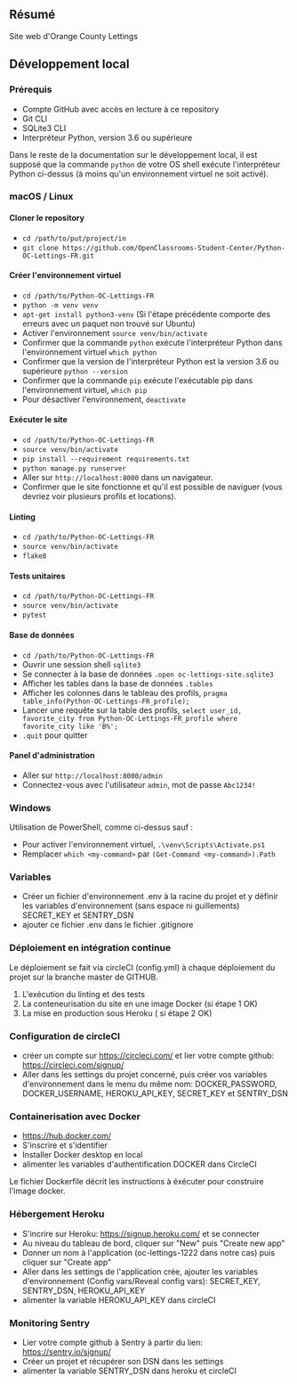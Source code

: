## Résumé

Site web d'Orange County Lettings

## Développement local

### Prérequis

- Compte GitHub avec accès en lecture à ce repository
- Git CLI
- SQLite3 CLI
- Interpréteur Python, version 3.6 ou supérieure

Dans le reste de la documentation sur le développement local, il est supposé que la commande `python` de votre OS shell exécute l'interpréteur Python ci-dessus (à moins qu'un environnement virtuel ne soit activé).

### macOS / Linux

#### Cloner le repository

- `cd /path/to/put/project/in`
- `git clone https://github.com/OpenClassrooms-Student-Center/Python-OC-Lettings-FR.git`

#### Créer l'environnement virtuel

- `cd /path/to/Python-OC-Lettings-FR`
- `python -m venv venv`
- `apt-get install python3-venv` (Si l'étape précédente comporte des erreurs avec un paquet non trouvé sur Ubuntu)
- Activer l'environnement `source venv/bin/activate`
- Confirmer que la commande `python` exécute l'interpréteur Python dans l'environnement virtuel
`which python`
- Confirmer que la version de l'interpréteur Python est la version 3.6 ou supérieure `python --version`
- Confirmer que la commande `pip` exécute l'exécutable pip dans l'environnement virtuel, `which pip`
- Pour désactiver l'environnement, `deactivate`

#### Exécuter le site

- `cd /path/to/Python-OC-Lettings-FR`
- `source venv/bin/activate`
- `pip install --requirement requirements.txt`
- `python manage.py runserver`
- Aller sur `http://localhost:8000` dans un navigateur.
- Confirmer que le site fonctionne et qu'il est possible de naviguer (vous devriez voir plusieurs profils et locations).

#### Linting

- `cd /path/to/Python-OC-Lettings-FR`
- `source venv/bin/activate`
- `flake8`

#### Tests unitaires

- `cd /path/to/Python-OC-Lettings-FR`
- `source venv/bin/activate`
- `pytest`

#### Base de données

- `cd /path/to/Python-OC-Lettings-FR`
- Ouvrir une session shell `sqlite3`
- Se connecter à la base de données `.open oc-lettings-site.sqlite3`
- Afficher les tables dans la base de données `.tables`
- Afficher les colonnes dans le tableau des profils, `pragma table_info(Python-OC-Lettings-FR_profile);`
- Lancer une requête sur la table des profils, `select user_id, favorite_city from
  Python-OC-Lettings-FR_profile where favorite_city like 'B%';`
- `.quit` pour quitter

#### Panel d'administration

- Aller sur `http://localhost:8000/admin`
- Connectez-vous avec l'utilisateur `admin`, mot de passe `Abc1234!`

### Windows

Utilisation de PowerShell, comme ci-dessus sauf :

- Pour activer l'environnement virtuel, `.\venv\Scripts\Activate.ps1` 
- Remplacer `which <my-command>` par `(Get-Command <my-command>).Path`

### Variables

- Créer un fichier d'environnement .env à la racine du projet et y définir les variables d'environnement (sans espace ni guillements)
    SECRET_KEY et SENTRY_DSN
- ajouter ce fichier .env dans le fichier .gitignore


### Déploiement en intégration continue

Le déploiement se fait via circleCI (config.yml) à chaque déploiement du projet sur la branche master de GITHUB. 
1) L'exécution du linting et des tests
2) La conteneurisation du site en une image Docker (si étape 1 OK)
3) La mise en production sous Heroku ( si étape 2 OK)

### Configuration de circleCI

- créer un compte sur https://circleci.com/ et lier votre compte github: https://circleci.com/signup/
- Aller dans les settings du projet concerné, puis créer vos variables d'environnement dans le menu du même nom:
DOCKER_PASSWORD, DOCKER_USERNAME, HEROKU_API_KEY, SECRET_KEY et SENTRY_DSN


### Containerisation avec Docker

- https://hub.docker.com/
- S'inscrire et s'identifier
- Installer Docker desktop en local
- alimenter les variables d'authentification DOCKER dans CircleCI

Le fichier Dockerfile décrit les instructions à éxécuter pour construire l'image docker.

### Hébergement Heroku

- S'incrire sur Heroku: https://signup.heroku.com/ et se connecter
- Au niveau du tableau de bord, cliquer sur "New" puis "Create new app"
- Donner un nom à l'application (oc-lettings-1222 dans notre cas) puis cliquer sur "Create app"
- Aller dans les settings de l'application crée, ajouter les variables d'environnement (Config vars/Reveal config vars):
SECRET_KEY, SENTRY_DSN, HEROKU_API_KEY
- alimenter la variable HEROKU_API_KEY dans circleCI

### Monitoring Sentry

- Lier votre compte github à Sentry à partir du lien: https://sentry.io/signup/
- Créer un projet et récupérer son DSN dans les settings
- alimenter la variable SENTRY_DSN dans heroku et circleCI

